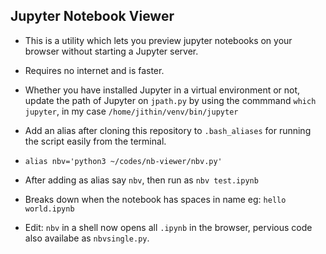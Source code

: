 ## Jupyter Notebook Viewer
* This is a utility which lets you preview jupyter notebooks on your browser without starting a Jupyter server.
* Requires no internet and is faster.
* Whether you have installed Jupyter in a virtual environment or not, update the path of Jupyter on `jpath.py` by using the commmand `which jupyter`, in my case `/home/jithin/venv/bin/jupyter`
* Add an alias after cloning this repository to `.bash_aliases` for running the script easily from the terminal.
* `alias nbv='python3 ~/codes/nb-viewer/nbv.py'`
* After adding as alias say `nbv`, then run as `nbv test.ipynb`
* Breaks down when the notebook has spaces in name eg: `hello world.ipynb`

* Edit: `nbv` in a shell now opens all `.ipynb` in the browser, pervious code also availabe as `nbvsingle.py`.
